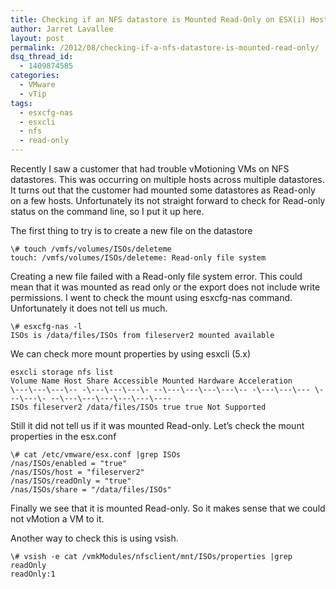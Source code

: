 ```yaml
---
title: Checking if an NFS datastore is Mounted Read-Only on ESX(i) Host
author: Jarret Lavallee
layout: post
permalink: /2012/08/checking-if-a-nfs-datastore-is-mounted-read-only/
dsq_thread_id:
  - 1409874585
categories:
  - VMware
  - vTip
tags:
  - esxcfg-nas
  - esxcli
  - nfs
  - read-only
---
```

Recently I saw a customer that had trouble vMotioning VMs on NFS datastores. This was occurring on multiple hosts across multiple datastores. It turns out that the customer had mounted some datastores as Read-only on a few hosts. Unfortunately its not straight forward to check for Read-only status on the command line, so I put it up here.

The first thing to try is to create a new file on the datastore

	  
	\# touch /vmfs/volumes/ISOs/deleteme  
	touch: /vmfs/volumes/ISOs/deleteme: Read-only file system  
	

Creating a new file failed with a Read-only file system error. This could mean that it was mounted as read only or the export does not include write permissions. I went to check the mount using esxcfg-nas command. Unfortunately it does not tell us much.

	  
	\# esxcfg-nas -l  
	ISOs is /data/files/ISOs from fileserver2 mounted available  
	

We can check more mount properties by using esxcli (5.x)

	  
	esxcli storage nfs list  
	Volume Name Host Share Accessible Mounted Hardware Acceleration  
	\---\---\---\-- -\---\---\---\- --\---\---\---\---\-- -\---\---\--- \---\---\- --\---\---\---\---\---\----  
	ISOs fileserver2 /data/files/ISOs true true Not Supported  
	

Still it did not tell us if it was mounted Read-only. Let&#8217;s check the mount properties in the esx.conf

	  
	\# cat /etc/vmware/esx.conf |grep ISOs  
	/nas/ISOs/enabled = "true"  
	/nas/ISOs/host = "fileserver2"  
	/nas/ISOs/readOnly = "true"  
	/nas/ISOs/share = "/data/files/ISOs"  
	

Finally we see that it is mounted Read-only. So it makes sense that we could not vMotion a VM to it.

Another way to check this is using vsish.

	  
	\# vsish -e cat /vmkModules/nfsclient/mnt/ISOs/properties |grep readOnly  
	readOnly:1  
	

